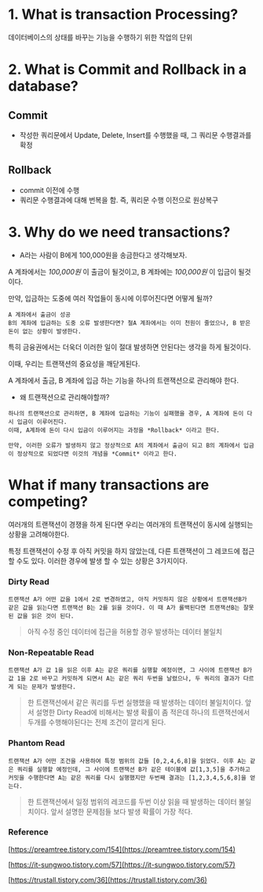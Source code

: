 # 1. What is transaction Processing?

데이터베이스의 상태를 바꾸는 기능을 수행하기 위한 작업의 단위  

# 2. What is Commit and Rollback in a database?

## Commit

* 작성한 쿼리문에서 Update, Delete, Insert를 수행했을 때, 그 쿼리문 수행결과를 확정


## Rollback

* commit 이전에 수행
* 쿼리문 수행결과에 대해 번복을 함. 즉, 쿼리문 수행 이전으로 원상복구

# 3. Why do we need transactions? 

* A라는 사람이 B에게 100,000원을 송금한다고 생각해보자.

A 계좌에서는 *100,000원* 이 출금이 될것이고, B 계좌에는 *100,000원* 이 입금이 될것이다.

만약, 입금하는 도중에 여러 작업들이 동시에 이루어진다면 어떻게 될까?
```
A 계좌에서 출금이 성공
B의 계좌에 입금하는 도중 오류 발생한다면? 철A 계좌에서는 이미 천원이 줄었으나, B 받은 돈이 없는 상황이 발생한다.  
```
특히 금융권에서는 더욱더 이러한 일이 절대 발생하면 안된다는 생각을 하게 될것이다. 

이때, 우리는 트랜잭션의 중요성을 깨닫게된다.

A 계좌에서 출금, B 계좌에 입금 하는 기능을 하나의 트랜잭션으로 관리해야 한다. 

* 왜 트랜잭션으로 관리해야할까?
```
하나의 트랜잭션으로 관리하면, B 계좌에 입금하는 기능이 실패했을 경우, A 계좌에 돈이 다시 입금이 이루어진다. 
이때, A계좌에 돈이 다시 입금이 이루어지는 과정을 *Rollback* 이라고 한다.
```
```
만약, 이러한 오류가 발생하지 않고 정상적으로 A의 계좌에서 출금이 되고 B의 계좌에서 입금이 정상적으로 되었다면 이것의 개념을 *Commit* 이라고 한다.
```

# What if many  transactions are competing?

여러개의 트랜잭션이 경쟁을 하게 된다면 우리는 여러개의 트랜잭션이 동시에 실행되는 상황을 고려해야한다.

특정 트랜잭션이 수정 후 아직 커밋을 하지 않았는데, 다른 트랜잭션이 그 레코드에 접근할 수도 있다. 이러한 경우에 발생 할 수 있는 상황은 3가지이다.

### Dirty Read

```
트랜잭션 A가 어떤 값을 1에서 2로 변경하였고, 아직 커밋하지 않은 상황에서 트랜잭션B가 같은 값을 읽는다면 트랜잭션 B는 2를 읽을 것이다. 이 때 A가 롤백된다면 트랜잭션B는 잘못된 값을 읽은 것이 된다.
```
> 아직 수정 중인 데이터에 접근을 허용할 경우 발생하는 데이터 불일치 



### Non-Repeatable Read

```
트랜잭션 A가 값 1을 읽은 이후 A는 같은 쿼리를 실행할 예정이면, 그 사이에 트랜잭션 B가 값 1을 2로 바꾸고 커밋하게 되면서 A는 같은 쿼리 두번을 날렸으나, 두 쿼리의 결과가 다르게 되는 문제가 발생한다.
```


> 한 트랜잭션에서 같은 쿼리를 두번 실행했을 때 발생하는 데이터 불일치이다. 앞서 설명한 Dirty Read에 비해서는 발생 확률이 좀 적은데 하나의 트랜잭션에서 두개를 수행해야된다는 전제 조건이 깔리게 된다.




### Phantom Read
```
트랜잭션 A가 어떤 조건을 사용하여 특정 범위의 값들 [0,2,4,6,8]을 읽었다. 이후 A는 같은 쿼리를 실행할 예정인데, 그 사이에 트랜잭션 B가 같은 테이블에 값[1,3,5]을 추가하고 커밋을 수행한다면 A는 같은 쿼리를 다시 실행했지만 두번째 결과는 [1,2,3,4,5,6,8]을 얻는다.
```
> 한 트랜잭션에서 일정 범위의 레코드를 두번 이상 읽을 때 발생하는 데이터 불일치이다. 앞서 설명한 문제점들 보다 발생 확률이 가장 적다.

### Reference

[https://preamtree.tistory.com/154](https://preamtree.tistory.com/154)

[https://it-sungwoo.tistory.com/57](https://it-sungwoo.tistory.com/57)

[https://trustall.tistory.com/36](https://trustall.tistory.com/36)

